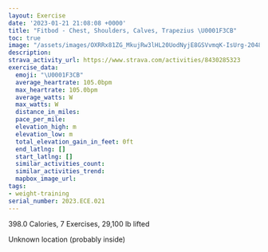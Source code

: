```yaml
---
layout: Exercise
date: '2023-01-21 21:08:08 +0000'
title: "Fitbod - Chest, Shoulders, Calves, Trapezius \U0001F3CB️"
toc: true
image: "/assets/images/OXRRx81ZG_MkujRw3lHL20UodNyjE8GSVvmqK-IsUrg-2048x1152.jpg.jpeg"
description:
strava_activity_url: https://www.strava.com/activities/8430285323
exercise_data:
  emoji: "\U0001F3CB️"
  average_heartrate: 105.0bpm
  max_heartrate: 105.0bpm
  average_watts: W
  max_watts: W
  distance_in_miles:
  pace_per_mile:
  elevation_high: m
  elevation_low: m
  total_elevation_gain_in_feet: 0ft
  end_latlng: []
  start_latlng: []
  similar_activities_count:
  similar_activities_trend:
  mapbox_image_url:
tags:
- weight-training
serial_number: 2023.ECE.021
---
```

398.0 Calories, 7 Exercises, 29,100 lb lifted

Unknown location (probably inside)
